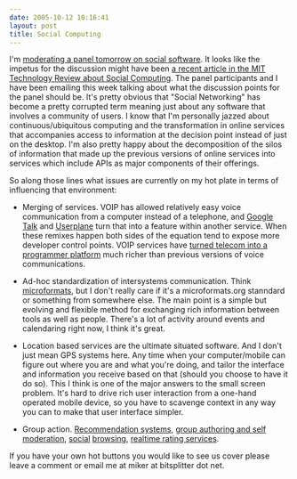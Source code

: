 ```yaml
---
date: 2005-10-12 10:16:41
layout: post
title: Social Computing
---
```


I'm [moderating a panel tomorrow on social software](http://www.sdforum.org/SDForum/Templates/CalendarEvent.aspx?CID=1757&mo=10&yr=2005). It looks like the impetus for the discussion might have been [a recent article in the MIT Technology Review about Social Computing](http://www.technologyreview.com/articles/05/08/issue/feature_social.asp?p=0). The panel participants and I have been emailing this week talking about what the discussion points for the panel should be. It's pretty obvious that "Social Networking" has become a pretty corrupted term meaning just about any software that involves a community of users. I know that I'm personally jazzed about continuous/ubiquitous computing and the transformation in online services that accompanies access to information at the decision point instead of just on the desktop. I'm also pretty happy about the decomposition of the silos of information that made up the previous versions of online services into services which include APIs as major components of their offerings.





So along those lines what issues are currently on my hot plate in terms of influencing that environment:







  * Merging of services. VOIP has allowed relatively easy voice communication from a computer instead of a telephone, and [Google Talk](http://www.google.com/talk/) and [Userplane](http://www.techcrunch.com/2005/07/01/profile-userplane/) turn that into a feature within another service. When these remixes happen both sides of the equation tend to expose more developer control points. VOIP services have [turned telecom into a programmer platform](http://www.thisismobility.com/blog/?p=24) much richer than previous versions of voice communications.


  * Ad-hoc standardization of intersystems communication. Think [microformats](http://microformats.org/), but I don't really care if it's a microformats.org stanndard or something from somewhere else. The main point is a simple but evolving and flexible method for exchanging rich information between tools as well as people. There's a lot of activity around events and calendaring right now, I think it's great.


  * Location based services are the ultimate situated software. And I don't just mean GPS systems here. Any time when your computer/mobile can figure out where you are and what you're doing, and tailor the interface and information you receive based on that (should you choose to have it do so). This I think is one of the major answers to the small screen problem. It's hard to drive rich user interaction from a one-hand operated mobile device, so you have to scavenge context in any way you can to make that user interface simpler.


  * Group action. [Recommendation systems](http://www.pandora.com/), [group authoring and self moderation](http://www.wikipedia.org/), [social](http://www.rojo.com/today/) [browsing](http://www.flock.com/home/), [realtime rating services](http://www.gahbunga.com/).





If you have your own hot buttons you would like to see us cover please leave a comment or email me at miker at bitsplitter dot net.
